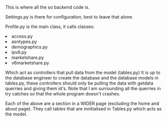 This is where all the so backend code is. 

Settings.py is there for configuration, best to leave that alone.

Profile.py is the main class, it calls classes:
<li>access.py</li>
<li>asntypes.py</li>
<li>demographics.py</li>
<li>ipv6.py</li>
<li>marketshare.py</li>
<li>v6marketshare.py</li>

Which act as controllers that pull data from the model (tables.py)
It is up to the database engineer to create the database and the database models in tables.py, these controllers should only be pulling the data with getdata querries and giving them id's. Note that I am surrounding all the querries in try catches so that the whole program doesn't crashes.


Each of the above are a section in a WIDER page (excluding the home and about page). They call tables that are innitialised in Tables.py which acts as the model.


